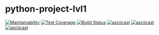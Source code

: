 # python-project-lvl1
[![Maintainability](https://api.codeclimate.com/v1/badges/a99a88d28ad37a79dbf6/maintainability)](https://codeclimate.com/github/codeclimate/codeclimate/maintainability)
[![Test Coverage](https://api.codeclimate.com/v1/badges/a99a88d28ad37a79dbf6/test_coverage)](https://codeclimate.com/github/codeclimate/codeclimate/test_coverage)
[![Build Status](https://travis-ci.com/alekorn/python-project-lvl1.svg?branch=master)](https://travis-ci.com/alekorn/python-project-lvl1)
[![asciicast](https://asciinema.org/a/pMa67NQLXV9gNQOdAZXl0r9pz.svg)](https://asciinema.org/a/pMa67NQLXV9gNQOdAZXl0r9pz)
[![asciicast](https://asciinema.org/a/7q2phdgtDvNZlyqjeWVollejE.svg)](https://asciinema.org/a/7q2phdgtDvNZlyqjeWVollejE)
[![asciicast](https://asciinema.org/a/6I968Z4X2lR97lSOTD3ZytB2L.svg)](https://asciinema.org/a/6I968Z4X2lR97lSOTD3ZytB2L)
